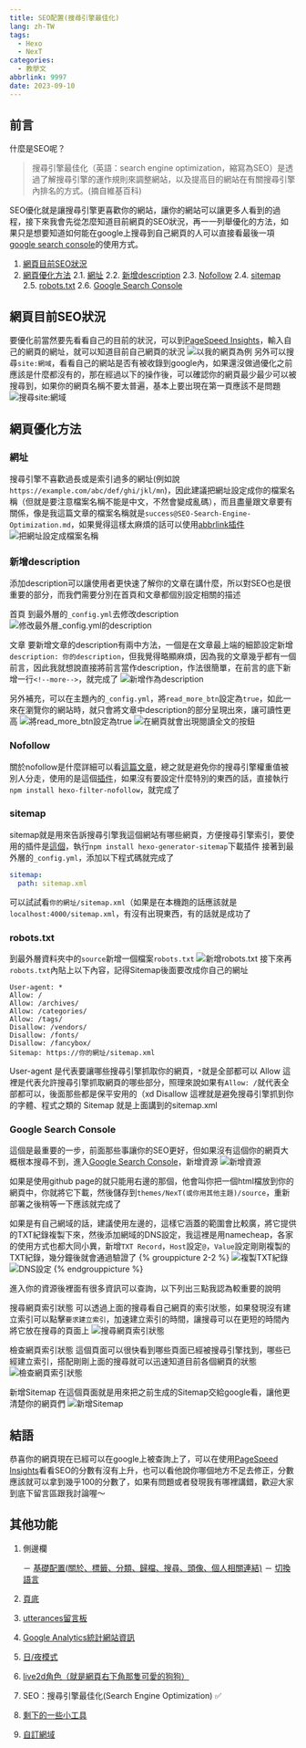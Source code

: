 ```yaml
---
title: SEO配置(搜尋引擎最佳化)
lang: zh-TW
tags:
  - Hexo
  - NexT
categories:
  - 教學文
abbrlink: 9997
date: 2023-09-10
---
```


## 前言

什麼是SEO呢？
> 搜尋引擎最佳化（英語：search engine optimization，縮寫為SEO）是透過了解搜尋引擎的運作規則來調整網站，以及提高目的網站在有關搜尋引擎內排名的方式。(摘自維基百科)

SEO優化就是讓搜尋引擎更喜歡你的網站，讓你的網站可以讓更多人看到的過程，接下來我會先從怎麼知道目前網頁的SEO狀況，再一一列舉優化的方法，如果只是想要知道如何能在google上搜尋到自己網頁的人可以直接看最後一項[google search console](/SEO-Search-Engine-Optimization/#google-search-console)的使用方式。

<!--more-->

1. [網頁目前SEO狀況](/SEO-Search-Engine-Optimization/#網頁目前SEO狀況)
2. [網頁優化方法](/SEO-Search-Engine-Optimization/#網頁優化方法)
  2.1. [網址](/SEO-Search-Engine-Optimization/#網址)
  2.2. [新增description](/SEO-Search-Engine-Optimization/#新增description)
  2.3. [Nofollow](/SEO-Search-Engine-Optimization/#Nofollow)
  2.4. [sitemap](/SEO-Search-Engine-Optimization/#sitemap)
  2.5. [robots.txt](/SEO-Search-Engine-Optimization/#robots-txt)
  2.6. [Google Search Console](/SEO-Search-Engine-Optimization/#Google-Search-Console)

## 網頁目前SEO狀況

要優化前當然要先看看自己的目前的狀況，可以到[PageSpeed Insights](https://pagespeed.web.dev)，輸入自己的網頁的網址，就可以知道目前自己網頁的狀況
![以我的網頁為例](https://i.imgur.com/vyUXRfU.png)
另外可以搜尋`site:網域`，看看自己的網站是否有被收錄到google內，如果還沒做過優化之前應該是什麼都沒有的，那在經過以下的操作後，可以確認你的網頁最少最少可以被搜尋到，如果你的網頁名稱不要太普遍，基本上要出現在第一頁應該不是問題
![搜尋site:網域](https://i.imgur.com/kftLZgg.png)

## 網頁優化方法

### 網址

搜尋引擎不喜歡過長或是索引過多的網址(例如說`https://example.com/abc/def/ghi/jkl/mn`)，因此建議把網址設定成你的檔案名稱（但就是要注意檔案名稱不能是中文，不然會變成亂碼），而且盡量跟文章要有關係，像是我這篇文章的檔案名稱就是`success@SEO-Search-Engine-Optimization.md`，如果覺得這樣太麻煩的話可以使用[abbrlink插件](https://github.com/rozbo/hexo-abbrlink)
![把網址設定成檔案名稱](https://i.imgur.com/vd9WIxo.png)

### 新增description

添加description可以讓使用者更快速了解你的文章在講什麼，所以對SEO也是很重要的部分，而我們需要分別在首頁和文章都個別設定相關的描述

<span id="inline-blue">首頁</span>
到最外層的`_config.yml`去修改description
![修改最外層_config.yml的description](https://i.imgur.com/ory8GYA.png)

<span id="inline-blue">文章</span>
要新增文章的description有兩中方法，一個是在文章最上端的細節設定新增`description: 你的description`，但我覺得略顯麻煩，因為我的文章幾乎都有一個前言，因此我就想說直接將前言當作description，作法很簡單，在前言的底下新增一行`<!--more-->`，就完成了
![新增<!--more-->作為description](https://i.imgur.com/JKfxDSQ.png)

另外補充，可以在主題內的`_config.yml`，將`read_more_btn`設定為`true`，如此一來在瀏覽你的網站時，就只會將文章中description的部分呈現出來，讓可讀性更高
![將read_more_btn設定為true](https://i.imgur.com/meLFbHF.png)
![在網頁就會出現閱讀全文的按鈕](https://i.imgur.com/FoJcPqo.png)

### Nofollow

關於nofollow是什麼詳細可以看[這篇文章](https://welly.tw/serp-rank-optimization/what-is-nofollow)，總之就是避免你的搜尋引擎權重值被別人分走，使用的是這個[插件](https://github.com/hexojs/hexo-filter-nofollow)，如果沒有要設定什麼特別的東西的話，直接執行`npm install hexo-filter-nofollow`，就完成了

### sitemap

sitemap就是用來告訴搜尋引擎我這個網站有哪些網頁，方便搜尋引擎索引，要使用的插件是[這個](https://github.com/hexojs/hexo-generator-sitemap)，執行`npm install hexo-generator-sitemap`下載插件
接著到最外層的`_config.yml`，添加以下程式碼就完成了

```yml
sitemap:
  path: sitemap.xml
```

可以試試看`你的網址/sitemap.xml`（如果是在本機跑的話應該就是`localhost:4000/sitemap.xml`，有沒有出現東西，有的話就是成功了

### robots.txt

到最外層資料夾中的`source`新增一個檔案`robots.txt`
![新增robots.txt](https://i.imgur.com/Lepvzrl.png)
接下來再`robots.txt`內貼上以下內容，記得Sitemap後面要改成你自己的網址

``` title: robots.txt
User-agent: *
Allow: /
Allow: /archives/
Allow: /categories/
Allow: /tags/ 
Disallow: /vendors/
Disallow: /fonts/
Disallow: /fancybox/
Sitemap: https://你的網址/sitemap.xml

```

<span id="inline-blue">User-agent</span> 是代表要讓哪些搜尋引擎抓取你的網頁，`*`就是全部都可以
<span id="inline-blue">Allow</span> 這裡是代表允許搜尋引擎抓取網頁的哪些部分，照理來說如果有`Allow: /`就代表全部都可以，後面那些都是保平安用的（xd
<span id="inline-blue">Disallow</span> 這裡就是避免搜尋引擎抓到你的字體、程式之類的
<span id="inline-blue">Sitemap</span> 就是上面講到的sitemap.xml

### Google Search Console

這個是最重要的一步，前面那些事讓你的SEO更好，但如果沒有這個你的網頁大概根本搜尋不到，進入[Google Search Console](https://search.google.com/search-console/about)，新增資源
![新增資源](https://i.imgur.com/tw67jVX.png)

如果是使用github page的就只能用右邊的那個，他會叫你把一個html檔放到你的網頁中，你就將它下載，然後儲存到`themes/NexT(或你用其他主題)/source`，重新部署之後稍等一下應該就完成了

如果是有自己網域的話，建議使用左邊的，這樣它涵蓋的範圍會比較廣，將它提供的TXT紀錄複製下來，然後添加網域的DNS設定，我這裡是用namecheap，各家的使用方式也都大同小異，新增`TXT Record`，`Host`設定`@`，`Value`設定剛剛複製的TXT紀錄，幾分鐘後就會通過驗證了
{% grouppicture 2-2 %}
  ![複製TXT紀錄](https://i.imgur.com/4XAblPy.png)
  ![DNS設定](https://i.imgur.com/y9sKq0R.png)
{% endgrouppicture %}

進入你的資源後裡面有很多資訊可以查詢，以下列出三點我認為較重要的說明

<span id="inline-blue">搜尋網頁索引狀態</span>
可以透過上面的搜尋看自己網頁的索引狀態，如果發現沒有建立索引可以點擊`要求建立索引`，加速建立索引的時間，讓搜尋可以在更短的時間內將它放在搜尋的頁面上
![搜尋網頁索引狀態](https://i.imgur.com/sifijQS.png)

<span id="inline-blue">檢查網頁索引狀態</span>
這個頁面可以很快看到哪些頁面已經被搜尋引擎找到，哪些已經建立索引，搭配剛剛上面的搜尋就可以迅速知道目前各個網頁的狀態
![檢查網頁索引狀態](https://i.imgur.com/saKZCae.png)

<span id="inline-blue">新增Sitemap</span>
在這個頁面就是用來把之前生成的Sitemap交給google看，讓他更清楚你的網頁們
![新增Sitemap](https://i.imgur.com/CrguGDg.png)

## 結語

恭喜你的網頁現在已經可以在google上被查詢上了，可以在使用[PageSpeed Insights](https://pagespeed.web.dev)看看SEO的分數有沒有上升，也可以看他說你哪個地方不足去修正，分數應該就可以拿到幾乎100的分數了，如果有問題或者發現我有哪裡講錯，歡迎大家到底下留言區跟我討論喔～

## 其他功能

1. 側邊欄

    － [基礎配置(關於、標籤、分類、歸檔、搜尋、頭像、個人相關連結)](/NexT-sidebar-basic)
    － [切換語言](/NexT-sidebar-switch-lang)

2. [頁底](/NexT-footer)
3. [utterances留言板](/NexT-utterances-comment-box)
4. [Google Analytics統計網站資訊](/NexT-google-analytics)
5. [日/夜模式](/NexT-dark-light-mode)
6. [live2d角色（就是網頁右下角那隻可愛的狗狗）](/NexT-live2d)
7. SEO：搜尋引擎最佳化(Search Engine Optimization) ✅
8. [剩下的一些小工具](/NexT-some-cool-tools)
9. [自訂網域](/Hexo-NexT_custom_domain)

